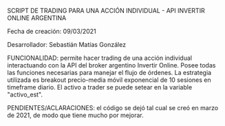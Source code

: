 SCRIPT DE TRADING PARA UNA ACCIÓN INDIVIDUAL - API INVERTIR ONLINE ARGENTINA

Fecha de creación: 09/03/2021

Desarrollador: Sebastián Matías González

FUNCIONALIDAD: permite hacer trading de una acción individual interactuando con la API del broker argentino Invertir Online. Posee todas las funciones necesarias para manejar el flujo de órdenes. La estrategia utilizada es breakout precio-media móvil exponencial de 10 sesiones en timeframe diario. El activo a trader se puede setear en la variable "activo_est".

PENDIENTES/ACLARACIONES: el código se dejó tal cual se creó en marzo de 2021, de modo que tiene mucho por mejorar.
